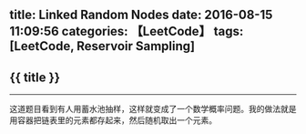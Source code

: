 title: Linked Random Nodes
date: 2016-08-15 11:09:56
categories: 【LeetCode】
tags: [LeetCode, Reservoir Sampling]
---
## {{ title }} ##

---

这道题目看到有人用蓄水池抽样，这样就变成了一个数学概率问题。我的做法就是用容器把链表里的元素都存起来，然后随机取出一个元素。
